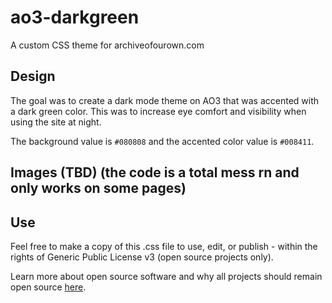 # ao3-darkgreen
A custom CSS theme for archiveofourown.com

## Design
The goal was to create a dark mode theme on AO3 that was accented with a dark green color. This was to increase eye comfort and visibility when using the site at night.

The background value is `#080808` and the accented color value is `#008411`.

## Images (TBD) (the code is a total mess rn and only works on some pages)


## Use
Feel free to make a copy of this .css file to use, edit, or publish - within the rights of Generic Public License v3 (open source projects only).

Learn more about open source software and why all projects should remain open source [here](https://opensource.org/osd).